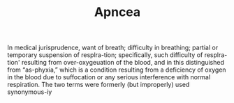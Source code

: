 ---
title: Apncea
permalink: "/definitions/apncea.html"
body: In medical jurisprudence, want of breath; difficulty in breathing; partial or
  temporary suspension of resplra-tion; specifically, such difficulty of resplra-tion'
  resulting from over-oxygeuation of the blood, and in this distinguished from “as-phyxia,”
  which is a condition resulting from a deficiency of oxygen in the blood due to suffocation
  or any serious interference with normal respiration. The two terms were formerly
  (but improperly) used synonymous-iy
published_at: '2018-07-07'
layout: post
---